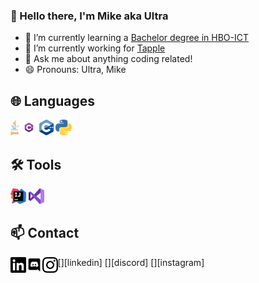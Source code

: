 ### 👋 Hello there, I'm Mike aka Ultra

- 🌱 I’m currently learning a [Bachelor degree in HBO-ICT][education]
- 🔭 I’m currently working for [Tapple][tapple]
- 💬 Ask me about anything coding related!
- 😄 Pronouns: Ultra, Mike

## 🌐 Languages
<p>
  <code><img height="25" src="./resources/svg/program_languages/java.svg" alt="Java"></code>
  <code><img height="25" src="./resources/png/program_languages/csharp.png" alt="CSharp"></code>
  <code><img height="25" src="./resources/svg/program_languages/cplusplus.svg" alt="C++"></code>
  <code><img height="25" src="./resources/svg/program_languages/python.svg" alt="Python"></code>
</p>

## 🛠️ Tools
<p>
  <code><img height="25" src="./resources/svg/program_enviroments/intellij_idea.svg" alt="InteliJ IDEA"></code>
  <code><img height="25" src="./resources/svg/program_enviroments/vs2019.svg" alt="Visual Studio 2019"></code>
</p>

## 📫 Contact
<p>
  [<img align="left" alt="LinkedIn" height="25" src="./resources/svg/socials/linkedin.svg" />][linkedin]
  [<img align="left" alt="LinkedIn" height="25" src="./resources/svg/socials/discord.svg" />][discord]
  [<img align="left" alt="LinkedIn" height="25" src="./resources/svg/socials/instagram.svg" />][instagram]
</p>





[education]: https://www.hanze.nl/nld/onderwijs/techniek/instituut-voor-communicatie-media--it/opleidingen/bachelor/hbo-ict
[tapple]: https://tapple.world/
[linkedin]: https://www.linkedin.com/in/mike-de-groot-2b55381a3/
[discord]: https://discord.com/users/207829102881669120
[instagram]: https://www.instagram.com/mikedegroot793/